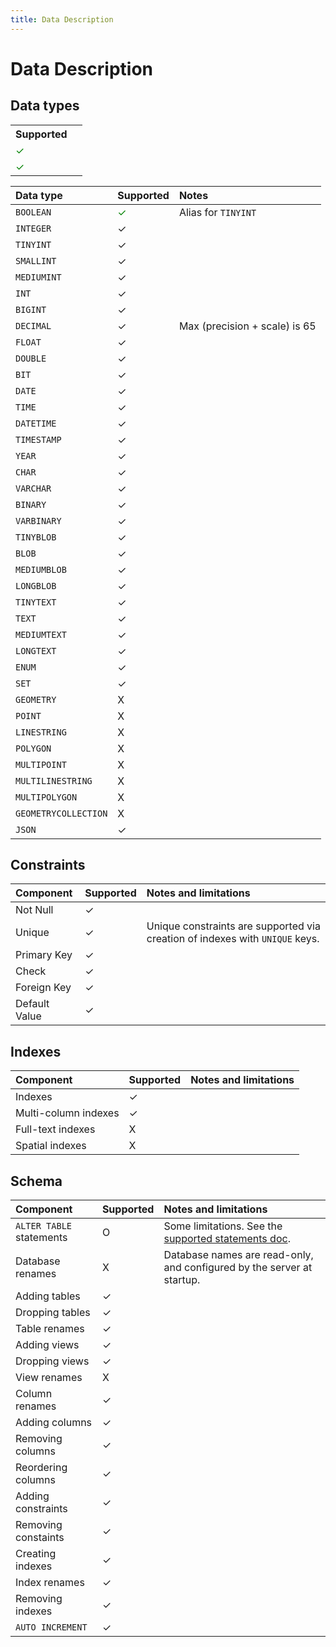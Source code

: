 ```yaml
---
title: Data Description
---
```


# Data Description

## Data types

<table>
<tr><th>Supported</th></tr>
<tr><td class="greenText">✓<td></tr>
<tr><td style="color: green">✓<td></tr>
</table>

| Data type            | Supported                        | Notes                           |
| :------------------- | :------------------------------- | :------------------------------ |
| `BOOLEAN`            | <span class="greenText">✓</span> | Alias for `TINYINT`             |
| `INTEGER`            | ✓                                |                                 |
| `TINYINT`            | ✓                                |                                 |
| `SMALLINT`           | ✓                                |                                 |
| `MEDIUMINT`          | ✓                                |                                 |
| `INT`                | ✓                                |                                 |
| `BIGINT`             | ✓                                |                                 |
| `DECIMAL`            | ✓                                | Max \(precision + scale\) is 65 |
| `FLOAT`              | ✓                                |                                 |
| `DOUBLE`             | ✓                                |                                 |
| `BIT`                | ✓                                |                                 |
| `DATE`               | ✓                                |                                 |
| `TIME`               | ✓                                |                                 |
| `DATETIME`           | ✓                                |                                 |
| `TIMESTAMP`          | ✓                                |                                 |
| `YEAR`               | ✓                                |                                 |
| `CHAR`               | ✓                                |                                 |
| `VARCHAR`            | ✓                                |                                 |
| `BINARY`             | ✓                                |                                 |
| `VARBINARY`          | ✓                                |                                 |
| `TINYBLOB`           | ✓                                |                                 |
| `BLOB`               | ✓                                |                                 |
| `MEDIUMBLOB`         | ✓                                |                                 |
| `LONGBLOB`           | ✓                                |                                 |
| `TINYTEXT`           | ✓                                |                                 |
| `TEXT`               | ✓                                |                                 |
| `MEDIUMTEXT`         | ✓                                |                                 |
| `LONGTEXT`           | ✓                                |                                 |
| `ENUM`               | ✓                                |                                 |
| `SET`                | ✓                                |                                 |
| `GEOMETRY`           | X                                |                                 |
| `POINT`              | X                                |                                 |
| `LINESTRING`         | X                                |                                 |
| `POLYGON`            | X                                |                                 |
| `MULTIPOINT`         | X                                |                                 |
| `MULTILINESTRING`    | X                                |                                 |
| `MULTIPOLYGON`       | X                                |                                 |
| `GEOMETRYCOLLECTION` | X                                |                                 |
| `JSON`               | ✓                                |                                 |

## Constraints

| Component     | Supported | Notes and limitations                                                        |
| :------------ | :-------- | :--------------------------------------------------------------------------- |
| Not Null      | ✓         |                                                                              |
| Unique        | ✓         | Unique constraints are supported via creation of indexes with `UNIQUE` keys. |
| Primary Key   | ✓         |                                                                              |
| Check         | ✓         |                                                                              |
| Foreign Key   | ✓         |                                                                              |
| Default Value | ✓         |                                                                              |

## Indexes

| Component            | Supported | Notes and limitations |
| :------------------- | :-------- | :-------------------- |
| Indexes              | ✓         |                       |
| Multi-column indexes | ✓         |                       |
| Full-text indexes    | X         |                       |
| Spatial indexes      | X         |                       |

## Schema

| Component                | Supported | Notes and limitations                                                          |
| :----------------------- | :-------- | :----------------------------------------------------------------------------- |
| `ALTER TABLE` statements | O         | Some limitations. See the [supported statements doc](supported-statements.md). |
| Database renames         | X         | Database names are read-only, and configured by the server at startup.         |
| Adding tables            | ✓         |                                                                                |
| Dropping tables          | ✓         |                                                                                |
| Table renames            | ✓         |                                                                                |
| Adding views             | ✓         |                                                                                |
| Dropping views           | ✓         |                                                                                |
| View renames             | X         |                                                                                |
| Column renames           | ✓         |                                                                                |
| Adding columns           | ✓         |                                                                                |
| Removing columns         | ✓         |                                                                                |
| Reordering columns       | ✓         |                                                                                |
| Adding constraints       | ✓         |                                                                                |
| Removing constaints      | ✓         |                                                                                |
| Creating indexes         | ✓         |                                                                                |
| Index renames            | ✓         |                                                                                |
| Removing indexes         | ✓         |                                                                                |
| `AUTO INCREMENT`         | ✓         |                                                                                |

<style>
  .greenText {
    color: green;
  }
</style>
